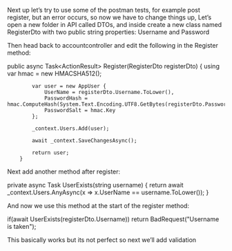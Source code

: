 Next up let’s try to use some of the postman tests, for example post register, but an error occurs, so now we have to change things up,
Let’s open a new folder in API called DTOs, and inside create a new class named RegisterDto with two public string properties: Username and Password

Then head back to accountcontroller and edit the following in the Register method:

public async Task<ActionResult<AppUser>> Register(RegisterDto registerDto) 
        {
            using var hmac = new HMACSHA512();

            var user = new AppUser {
                UserName = registerDto.Username.ToLower(),
                PasswordHash = hmac.ComputeHash(System.Text.Encoding.UTF8.GetBytes(registerDto.Password)),
                PasswordSalt = hmac.Key
            };

            _context.Users.Add(user);

            await _context.SaveChangesAsync();
            
            return user;
        }

Next add another method after register:

private async Task<bool> UserExists(string username)
        {
            return await _context.Users.AnyAsync(x => x.UserName == username.ToLower());
        }

And now we use this method at the start of the register method:

if(await UserExists(registerDto.Username)) return BadRequest("Username is taken");

This basically works but its not perfect so next we’ll add validation

